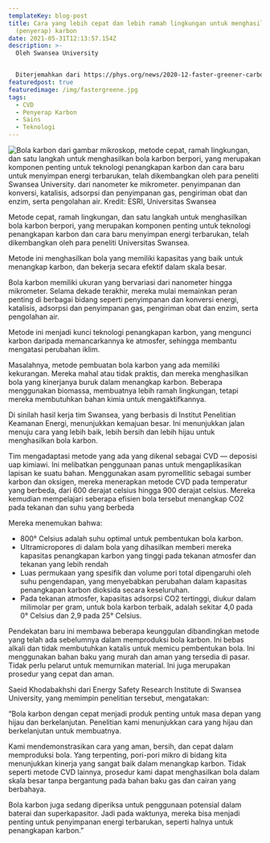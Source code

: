 ```yaml
---
templateKey: blog-post
title: Cara yang lebih cepat dan lebih ramah lingkungan untuk menghasilkan bola
  (penyerap) karbon
date: 2021-05-31T12:13:57.154Z
description: >-
  Oleh Swansea University


  Diterjemahkan dari https://phys.org/news/2020-12-faster-greener-carbon-spheres.html
featuredpost: true
featuredimage: /img/fastergreene.jpg
tags:
  - CVD
  - Penyerap Karbon
  - Sains
  - Teknologi
---
```

![](/img/fastergreene.jpg "Bola karbon dari gambar mikroskop, metode cepat, ramah lingkungan, dan satu langkah untuk menghasilkan bola karbon berpori, yang merupakan komponen penting untuk teknologi penangkapan karbon dan cara baru untuk menyimpan energi terbarukan, telah dikembangkan oleh para peneliti Swansea University. dari nanometer ke mikrometer. penyimpanan dan konversi, katalisis, adsorpsi dan penyimpanan gas, pengiriman obat dan enzim, serta pengolahan air. Kredit: ESRI, Universitas Swansea")

Metode cepat, ramah lingkungan, dan satu langkah untuk menghasilkan bola karbon berpori, yang merupakan komponen penting untuk teknologi penangkapan karbon dan cara baru menyimpan energi terbarukan, telah dikembangkan oleh para peneliti Universitas Swansea.

Metode ini menghasilkan bola yang memiliki kapasitas yang baik untuk menangkap karbon, dan bekerja secara efektif dalam skala besar.

Bola karbon memiliki ukuran yang bervariasi dari nanometer hingga mikrometer. Selama dekade terakhir, mereka mulai memainkan peran penting di berbagai bidang seperti penyimpanan dan konversi energi, katalisis, adsorpsi dan penyimpanan gas, pengiriman obat dan enzim, serta pengolahan air.

Metode ini menjadi kunci teknologi penangkapan karbon, yang mengunci karbon daripada memancarkannya ke atmosfer, sehingga membantu mengatasi perubahan iklim.

Masalahnya, metode pembuatan bola karbon yang ada memiliki kekurangan. Mereka mahal atau tidak praktis, dan mereka menghasilkan bola yang kinerjanya buruk dalam menangkap karbon. Beberapa menggunakan biomassa, membuatnya lebih ramah lingkungan, tetapi mereka membutuhkan bahan kimia untuk mengaktifkannya.

Di sinilah hasil kerja tim Swansea, yang berbasis di Institut Penelitian Keamanan Energi, menunjukkan kemajuan besar. Ini menunjukkan jalan menuju cara yang lebih baik, lebih bersih dan lebih hijau untuk menghasilkan bola karbon.

Tim mengadaptasi metode yang ada yang dikenal sebagai CVD — deposisi uap kimiawi. Ini melibatkan penggunaan panas untuk mengaplikasikan lapisan ke suatu bahan. Menggunakan asam pyromellitic sebagai sumber karbon dan oksigen, mereka menerapkan metode CVD pada temperatur yang berbeda, dari 600 derajat celsius hingga 900 derajat celsius. Mereka kemudian mempelajari seberapa efisien bola tersebut menangkap CO2 pada tekanan dan suhu yang berbeda

Mereka menemukan bahwa:

* 800° Celsius adalah suhu optimal untuk pembentukan bola karbon.
* Ultramicropores di dalam bola yang dihasilkan memberi mereka kapasitas penangkapan karbon yang tinggi pada tekanan atmosfer dan tekanan yang lebih rendah
* Luas permukaan yang spesifik dan volume pori total dipengaruhi oleh suhu pengendapan, yang menyebabkan perubahan dalam kapasitas penangkapan karbon dioksida secara keseluruhan.
* Pada tekanan atmosfer, kapasitas adsorpsi CO2 tertinggi, diukur dalam milimolar per gram, untuk bola karbon terbaik, adalah sekitar 4,0 pada 0° Celsius dan 2,9 pada 25° Celsius.

Pendekatan baru ini membawa beberapa keunggulan dibandingkan metode yang telah ada sebelumnya dalam memproduksi bola karbon. Ini bebas alkali dan tidak membutuhkan katalis untuk memicu pembentukan bola. Ini menggunakan bahan baku yang murah dan aman yang tersedia di pasar. Tidak perlu pelarut untuk memurnikan material. Ini juga merupakan prosedur yang cepat dan aman.

Saeid Khodabakhshi dari Energy Safety Research Institute di Swansea University, yang memimpin penelitian tersebut, mengatakan:

“Bola karbon dengan cepat menjadi produk penting untuk masa depan yang hijau dan berkelanjutan. Penelitian kami menunjukkan cara yang hijau dan berkelanjutan untuk membuatnya.

Kami mendemonstrasikan cara yang aman, bersih, dan cepat dalam memproduksi bola. Yang terpenting, pori-pori mikro di bidang kita menunjukkan kinerja yang sangat baik dalam menangkap karbon. Tidak seperti metode CVD lainnya, prosedur kami dapat menghasilkan bola dalam skala besar tanpa bergantung pada bahan baku gas dan cairan yang berbahaya.

Bola karbon juga sedang diperiksa untuk penggunaan potensial dalam baterai dan superkapasitor. Jadi pada waktunya, mereka bisa menjadi penting untuk penyimpanan energi terbarukan, seperti halnya untuk penangkapan karbon.”